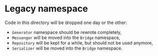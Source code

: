 # Legacy namespace

Code in this directory will be dropped one day or the other:

 - `Generator` namespace should be rewrote completely,
 - `Messenger` will be moved into the `Bridge` namespace,
 - `Repository` will be kept for a while, but should not be used anymore,
 - `Serializer` will be moved into the `Bridge` namespace.
